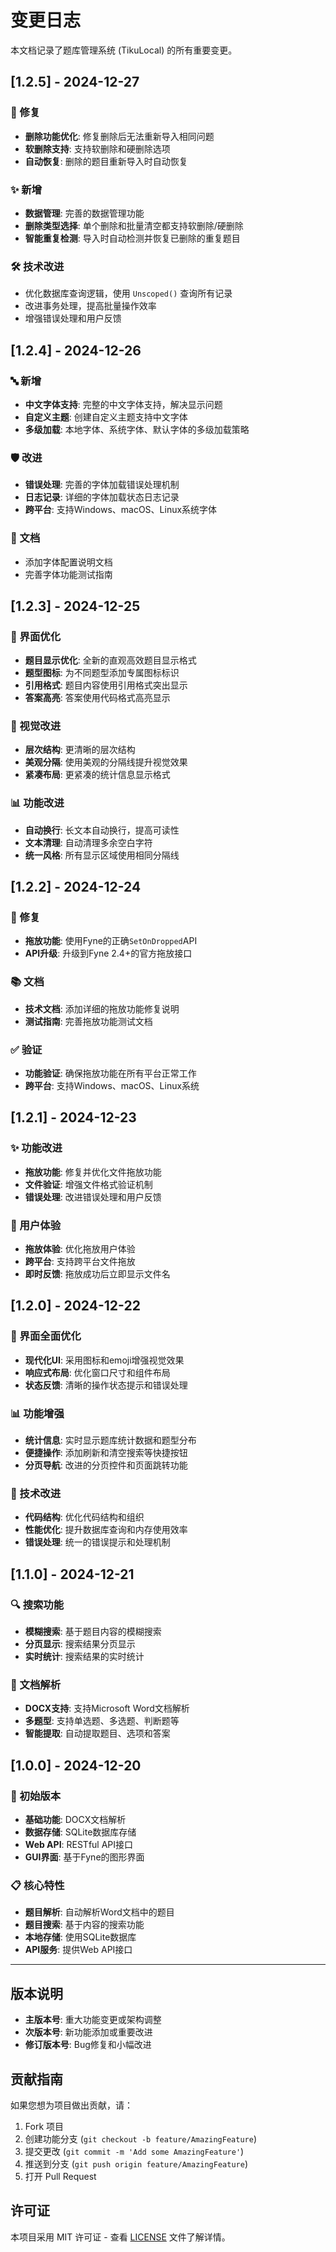 # 变更日志

本文档记录了题库管理系统 (TikuLocal) 的所有重要变更。

## [1.2.5] - 2024-12-27

### 🔄 修复
- **删除功能优化**: 修复删除后无法重新导入相同问题
- **软删除支持**: 支持软删除和硬删除选项
- **自动恢复**: 删除的题目重新导入时自动恢复

### ✨ 新增
- **数据管理**: 完善的数据管理功能
- **删除类型选择**: 单个删除和批量清空都支持软删除/硬删除
- **智能重复检测**: 导入时自动检测并恢复已删除的重复题目

### 🛠️ 技术改进
- 优化数据库查询逻辑，使用 `Unscoped()` 查询所有记录
- 改进事务处理，提高批量操作效率
- 增强错误处理和用户反馈

## [1.2.4] - 2024-12-26

### 🔤 新增
- **中文字体支持**: 完整的中文字体支持，解决显示问题
- **自定义主题**: 创建自定义主题支持中文字体
- **多级加载**: 本地字体、系统字体、默认字体的多级加载策略

### 🛡️ 改进
- **错误处理**: 完善的字体加载错误处理机制
- **日志记录**: 详细的字体加载状态日志记录
- **跨平台**: 支持Windows、macOS、Linux系统字体

### 📝 文档
- 添加字体配置说明文档
- 完善字体功能测试指南

## [1.2.3] - 2024-12-25

### 🎨 界面优化
- **题目显示优化**: 全新的直观高效题目显示格式
- **题型图标**: 为不同题型添加专属图标标识
- **引用格式**: 题目内容使用引用格式突出显示
- **答案高亮**: 答案使用代码格式高亮显示

### 🎯 视觉改进
- **层次结构**: 更清晰的层次结构
- **美观分隔**: 使用美观的分隔线提升视觉效果
- **紧凑布局**: 更紧凑的统计信息显示格式

### 📊 功能改进
- **自动换行**: 长文本自动换行，提高可读性
- **文本清理**: 自动清理多余空白字符
- **统一风格**: 所有显示区域使用相同分隔线

## [1.2.2] - 2024-12-24

### 🔧 修复
- **拖放功能**: 使用Fyne的正确`SetOnDropped`API
- **API升级**: 升级到Fyne 2.4+的官方拖放接口

### 📚 文档
- **技术文档**: 添加详细的拖放功能修复说明
- **测试指南**: 完善拖放功能测试文档

### ✅ 验证
- **功能验证**: 确保拖放功能在所有平台正常工作
- **跨平台**: 支持Windows、macOS、Linux系统

## [1.2.1] - 2024-12-23

### ✨ 功能改进
- **拖放功能**: 修复并优化文件拖放功能
- **文件验证**: 增强文件格式验证机制
- **错误处理**: 改进错误处理和用户反馈

### 📱 用户体验
- **拖放体验**: 优化拖放用户体验
- **跨平台**: 支持跨平台文件拖放
- **即时反馈**: 拖放成功后立即显示文件名

## [1.2.0] - 2024-12-22

### 🎨 界面全面优化
- **现代化UI**: 采用图标和emoji增强视觉效果
- **响应式布局**: 优化窗口尺寸和组件布局
- **状态反馈**: 清晰的操作状态提示和错误处理

### 📊 功能增强
- **统计信息**: 实时显示题库统计数据和题型分布
- **便捷操作**: 添加刷新和清空搜索等快捷按钮
- **分页导航**: 改进的分页控件和页面跳转功能

### 🔧 技术改进
- **代码结构**: 优化代码结构和组织
- **性能优化**: 提升数据库查询和内存使用效率
- **错误处理**: 统一的错误提示和处理机制

## [1.1.0] - 2024-12-21

### 🔍 搜索功能
- **模糊搜索**: 基于题目内容的模糊搜索
- **分页显示**: 搜索结果分页显示
- **实时统计**: 搜索结果的实时统计

### 📄 文档解析
- **DOCX支持**: 支持Microsoft Word文档解析
- **多题型**: 支持单选题、多选题、判断题等
- **智能提取**: 自动提取题目、选项和答案

## [1.0.0] - 2024-12-20

### 🚀 初始版本
- **基础功能**: DOCX文档解析
- **数据存储**: SQLite数据库存储
- **Web API**: RESTful API接口
- **GUI界面**: 基于Fyne的图形界面

### 📋 核心特性
- **题目解析**: 自动解析Word文档中的题目
- **题目搜索**: 基于内容的搜索功能
- **本地存储**: 使用SQLite数据库
- **API服务**: 提供Web API接口

---

## 版本说明

- **主版本号**: 重大功能变更或架构调整
- **次版本号**: 新功能添加或重要改进
- **修订版本号**: Bug修复和小幅改进

## 贡献指南

如果您想为项目做出贡献，请：

1. Fork 项目
2. 创建功能分支 (`git checkout -b feature/AmazingFeature`)
3. 提交更改 (`git commit -m 'Add some AmazingFeature'`)
4. 推送到分支 (`git push origin feature/AmazingFeature`)
5. 打开 Pull Request

## 许可证

本项目采用 MIT 许可证 - 查看 [LICENSE](LICENSE) 文件了解详情。 